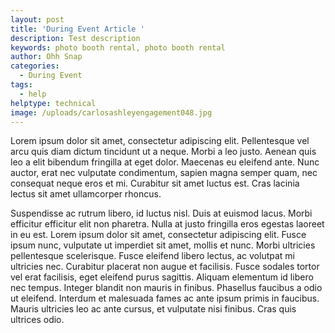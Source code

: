 ```yaml
---
layout: post
title: 'During Event Article '
description: Test description
keywords: photo booth rental, photo booth rental
author: Ohh Snap
categories:
  - During Event
tags:
  - help
helptype: technical
image: /uploads/carlosashleyengagement048.jpg
---
```

Lorem ipsum dolor sit amet, consectetur adipiscing elit. Pellentesque vel arcu quis diam dictum tincidunt ut a neque. Morbi a leo justo. Aenean quis leo a elit bibendum fringilla at eget dolor. Maecenas eu eleifend ante. Nunc auctor, erat nec vulputate condimentum, sapien magna semper quam, nec consequat neque eros et mi. Curabitur sit amet luctus est. Cras lacinia lectus sit amet ullamcorper rhoncus.

Suspendisse ac rutrum libero, id luctus nisl. Duis at euismod lacus. Morbi efficitur efficitur elit non pharetra. Nulla at justo fringilla eros egestas laoreet in eu est. Lorem ipsum dolor sit amet, consectetur adipiscing elit. Fusce ipsum nunc, vulputate ut imperdiet sit amet, mollis et nunc. Morbi ultricies pellentesque scelerisque. Fusce eleifend libero lectus, ac volutpat mi ultricies nec. Curabitur placerat non augue et facilisis. Fusce sodales tortor vel erat facilisis, eget eleifend purus sagittis. Aliquam elementum id libero nec tempus. Integer blandit non mauris in finibus. Phasellus faucibus a odio ut eleifend. Interdum et malesuada fames ac ante ipsum primis in faucibus. Mauris ultricies leo ac ante cursus, et vulputate nisi finibus. Cras quis ultrices odio.